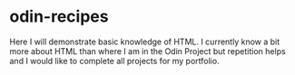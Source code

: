 # odin-recipes
Here I will demonstrate basic knowledge of HTML. I currently know a bit more about HTML than where I am in the Odin Project but repetition helps and I would like to complete all projects for my portfolio.